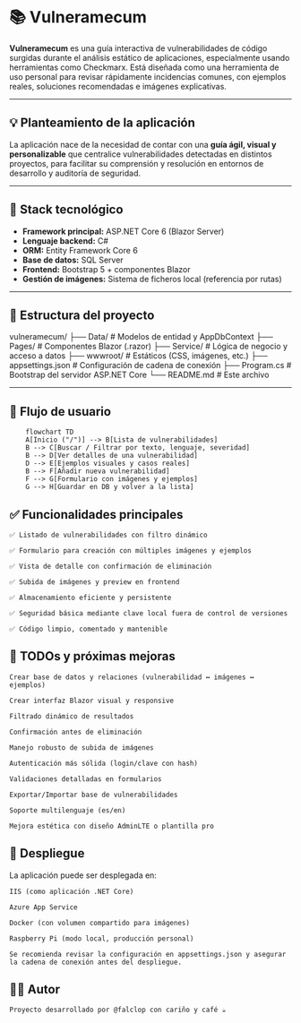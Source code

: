﻿# 📚 Vulneramecum

**Vulneramecum** es una guía interactiva de vulnerabilidades de código surgidas durante el análisis estático de aplicaciones, especialmente usando herramientas como Checkmarx. Está diseñada como una herramienta de uso personal para revisar rápidamente incidencias comunes, con ejemplos reales, soluciones recomendadas e imágenes explicativas.

---

## 💡 Planteamiento de la aplicación

La aplicación nace de la necesidad de contar con una **guía ágil, visual y personalizable** que centralice vulnerabilidades detectadas en distintos proyectos, para facilitar su comprensión y resolución en entornos de desarrollo y auditoría de seguridad.

---

## 🔧 Stack tecnológico

- **Framework principal:** ASP.NET Core 6 (Blazor Server)
- **Lenguaje backend:** C#
- **ORM:** Entity Framework Core 6
- **Base de datos:** SQL Server
- **Frontend:** Bootstrap 5 + componentes Blazor
- **Gestión de imágenes:** Sistema de ficheros local (referencia por rutas)

---

## 🧱 Estructura del proyecto

vulneramecum/
├── Data/ # Modelos de entidad y AppDbContext
├── Pages/ # Componentes Blazor (.razor)
├── Service/ # Lógica de negocio y acceso a datos
├── wwwroot/ # Estáticos (CSS, imágenes, etc.)
├── appsettings.json # Configuración de cadena de conexión
├── Program.cs # Bootstrap del servidor ASP.NET Core
└── README.md # Este archivo

---

## 🔁 Flujo de usuario

```mermaid
    flowchart TD
    A[Inicio ("/")] --> B[Lista de vulnerabilidades]
    B --> C[Buscar / Filtrar por texto, lenguaje, severidad]
    B --> D[Ver detalles de una vulnerabilidad]
    D --> E[Ejemplos visuales y casos reales]
    B --> F[Añadir nueva vulnerabilidad]
    F --> G[Formulario con imágenes y ejemplos]
    G --> H[Guardar en DB y volver a la lista]
```

## ✅ Funcionalidades principales

    ✅ Listado de vulnerabilidades con filtro dinámico

    ✅ Formulario para creación con múltiples imágenes y ejemplos

    ✅ Vista de detalle con confirmación de eliminación

    ✅ Subida de imágenes y preview en frontend

    ✅ Almacenamiento eficiente y persistente

    ✅ Seguridad básica mediante clave local fuera de control de versiones

    ✅ Código limpio, comentado y mantenible

## 📌 TODOs y próximas mejoras

    Crear base de datos y relaciones (vulnerabilidad ↔ imágenes ↔ ejemplos)

    Crear interfaz Blazor visual y responsive

    Filtrado dinámico de resultados

    Confirmación antes de eliminación

    Manejo robusto de subida de imágenes

    Autenticación más sólida (login/clave con hash)

    Validaciones detalladas en formularios

    Exportar/Importar base de vulnerabilidades

    Soporte multilenguaje (es/en)

    Mejora estética con diseño AdminLTE o plantilla pro

## 🚀 Despliegue

La aplicación puede ser desplegada en:

    IIS (como aplicación .NET Core)

    Azure App Service

    Docker (con volumen compartido para imágenes)

    Raspberry Pi (modo local, producción personal)

    Se recomienda revisar la configuración en appsettings.json y asegurar la cadena de conexión antes del despliegue.

## 👨‍💻 Autor

    Proyecto desarrollado por @falclop con cariño y café ☕